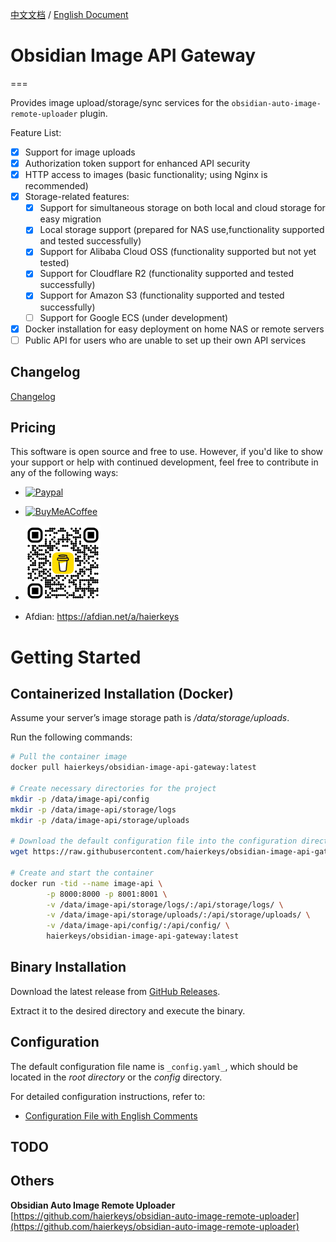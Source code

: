 [中文文档](readme-zh.md) / [English Document](README.md)

# Obsidian Image API Gateway
===

Provides image upload/storage/sync services for the `obsidian-auto-image-remote-uploader` plugin.

Feature List:

- [x] Support for image uploads
- [x] Authorization token support for enhanced API security
- [x] HTTP access to images (basic functionality; using Nginx is recommended)
- [x] Storage-related features:
  - [x] Support for simultaneous storage on both local and cloud storage for easy migration
  - [x] Local storage support (prepared for NAS use,functionality supported and tested successfully)
  - [x] Support for Alibaba Cloud OSS (functionality supported but not yet tested)
  - [x] Support for Cloudflare R2 (functionality supported and tested successfully)
  - [x] Support for Amazon S3 (functionality supported and tested successfully)
  - [ ] Support for Google ECS (under development)
- [x] Docker installation for easy deployment on home NAS or remote servers
- [ ] Public API for users who are unable to set up their own API services

## Changelog

[Changelog](https://github.com/haierkeys/obsidian-image-api-gateway/releases)

## Pricing

This software is open source and free to use. However, if you'd like to show your support or help with continued development, feel free to contribute in any of the following ways:

- [![Paypal](https://img.shields.io/badge/paypal-haierkeys-yellow?style=social&logo=paypal)](https://paypal.me/haierkeys)

- [<img src="https://cdn.buymeacoffee.com/buttons/v2/default-yellow.png" alt="BuyMeACoffee" width="100">](https://www.buymeacoffee.com/haierkeys)

- <img src="https://raw.githubusercontent.com/haierkeys/obsidian-auto-image-remote-uploader/main/bmc_qr.png" style="width:120px;height:auto;">

- Afdian: https://afdian.net/a/haierkeys

# Getting Started

## Containerized Installation (Docker)

Assume your server’s image storage path is _/data/storage/uploads_.

Run the following commands:

```bash
# Pull the container image
docker pull haierkeys/obsidian-image-api-gateway:latest

# Create necessary directories for the project
mkdir -p /data/image-api/config
mkdir -p /data/image-api/storage/logs
mkdir -p /data/image-api/storage/uploads

# Download the default configuration file into the configuration directory
wget https://raw.githubusercontent.com/haierkeys/obsidian-image-api-gateway/main/configs/config.yaml  -O /data/config/config.yaml

# Create and start the container
docker run -tid --name image-api \
        -p 8000:8000 -p 8001:8001 \
        -v /data/image-api/storage/logs/:/api/storage/logs/ \
        -v /data/image-api/storage/uploads/:/api/storage/uploads/ \
        -v /data/image-api/config/:/api/config/ \
        haierkeys/obsidian-image-api-gateway:latest
```

## Binary Installation

Download the latest release from [GitHub Releases](https://github.com/haierkeys/obsidian-image-api-gateway/releases).

Extract it to the desired directory and execute the binary.

## Configuration

The default configuration file name is `_config.yaml_`, which should be located in the _root directory_ or the _config_ directory.

For detailed configuration instructions, refer to:

- [Configuration File with English Comments](config/config-en.yaml)


## TODO

## Others

**Obsidian Auto Image Remote Uploader**
[https://github.com/haierkeys/obsidian-auto-image-remote-uploader](https://github.com/haierkeys/obsidian-auto-image-remote-uploader)
